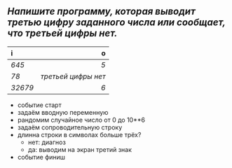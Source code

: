 ## _Напишите программу, которая выводит третью цифру заданного числа или сообщает, что третьей цифры нет._
|i|o|
|:-|-:|
_645_|_5_  
|_78_|_третьей цифры нет_  
_32679_|_6_  

  
* событие старт
* задаём вводную переменную
* рандомим случайное число от 0 до 10**6
* задаём сопроводительную строку
* длинна строки в символах больше трёх?
    * нет: диагноз
    * да: выводим на экран третий знак
* событие финиш